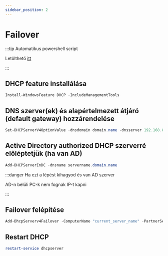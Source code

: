 ```yaml
---
sidebar_position: 2
---
```


# Failover

:::tip Automatikus powershell script

Letölthető [itt](../../../../Scripts/DHCP_Failover.ps1)

:::

## DHCP feature installálása
```powershell
Install-WindowsFeature DHCP -IncludeManagementTools
```
## DNS szerver(ek) és alapértelmezett átjáró (default gateway) hozzárendelése
```powershell
Set-DHCPServerV4OptionValue -dnsdomain domain.name -dnsserver 192.168.8.1, 192.168.8.2 -router 192.168.8.254
```
## Active Directory authorized DHCP szerverré előléptetjük (ha van AD)

```powershell
Add-DHCPServerInDC -dnsname servername.domain.name
```
:::danger Ha ezt a lépést kihagyod és van AD szerver

AD-n belüli PC-k nem fognak IP-t kapni

:::
## Failover felépítése
```powershell
Add-DhcpServerv4Failover -ComputerName "current_server_name" -PartnerServer "mainserver_name" -Name "Failover_Hot_standby" -ServerRole Standby -ReservePercent 10 -MaxClientLeadTime 1:00:00 -StateSwitchInterval 00:45:00 -ScopeId 192.168.8.0 -SharedSecret "Pa$$w0rd”
```
## Restart DHCP
```powershell
restart-service dhcpserver
```

